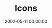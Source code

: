---
layout: series
series: "Icons"
permalink: "/icons/"
title: "Icons"
date: 2002-05-11 00:00:00
endDate: 2002-06-16 00:00:00
description: "Discover, honor and learn from these icons.  "
src: "http://s3.amazonaws.com/crossroads-media/images/legacy/content/Icon.jpg"
---